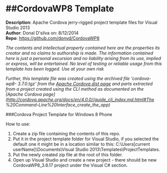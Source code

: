 ##CordovaWP8 Template
==========
**Description**: Apache Cordova jerry-rigged project template files for Visual 
Studio 2013  
**Author**: Donal D'silva on: 8/12/2014  
**Repo**: https://github.com/donyd/CordovaWP8

_The contents and intellectual property contained here are the properties its creator and no claims to authorship is made. The information contained here is just a personal excursion and no liability arising from its use, implied or express, will be entertained. No level of testing or reliable usage from this template has been logged. Use at your own risk_

_Further, this template file was created using the archived file 'cordova-wp8-
3.7.0.tgz' from the [Apache Cordova dist page](https://www.apache.org/dist/cordova/) and parts extracted from a project 
created using the CLI method as documented on the [Apache Cordova page](http://cordova.apache.org/docs/en/4.0.0//guide_cli_index.md.html#The
%20Command-Line%20Interface_create_the_app)_

###Cordova Project Template for Windows 8 Phone

How to use:
 1. Create a zip file containing the contents of this repo.
 2. Put it in the project template folder for Visual Studio, if you selected the default one it might be in a location similar to this: C:\Users\[current userName]\Documents\Visual Studio 2013\Templates\ProjectTemplates.
 3. Put the newly created zip file at the root of this folder.
 4. Open up Visual Studio and create a new project - there should be new CordovaWP8_3.6.17 project under the Visual C# section.

